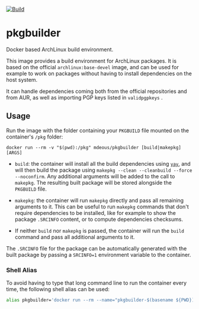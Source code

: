 [![Build](https://github.com/mdeous/pkgbuilder/actions/workflows/build.yml/badge.svg?branch=main)](https://github.com/mdeous/pkgbuilder/actions/workflows/build.yml)

# pkgbuilder

Docker based ArchLinux build environment.

This image provides a build environment for ArchLinux packages. It is based
on the official `archlinux:base-devel` image, and can be used for example to
work on packages without having to install dependencies on the host system.

It can handle dependencies coming both from the official repositories and
from AUR, as well as importing PGP keys listed in `validpgpkeys` .

## Usage

Run the image with the folder containing your `PKGBUILD` file mounted on the
container's `/pkg` folder:

```shell
docker run --rm -v "$(pwd):/pkg" mdeous/pkgbuilder [build|makepkg] [ARGS]
```

* `build`: the container will install all the build dependencies using
[`yay`](https://github.com/Jguer/yay), and will then build the package
using `makepkg --clean --cleanbuild --force --noconfirm`. Any additional
arguments will be added to the call to `makepkg`. The resulting built
package will be stored alongside the `PKGBUILD` file.

* `makepkg`: the container will run `makepkg` directly and pass all
remaining arguments to it. This can be useful to run `makepkg` commands
that don't require dependencies to be installed, like for example to
show the package `.SRCINFO` content, or to compute dependencies checksums.

* If neither `build` nor `makepkg` is passed, the container will run the
`build` command and pass all additional arguments to it.

The `.SRCINFO` file for the package can be automatically generated with
the built package by passing a `SRCINFO=1` environment variable to the 
container.

### Shell Alias

To avoid having to type that long command line to run the container every
time, the following shell alias can be used:

```bash
alias pkgbuilder='docker run --rm --name="pkgbuilder-$(basename ${PWD})" -v "${PWD}":/pkg mdeous/pkgbuilder:latest'
```

